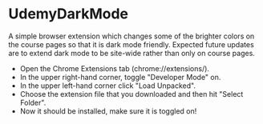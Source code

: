 # UdemyDarkMode

A simple browser extension which changes some of the brighter colors on the course pages so that it is dark mode friendly.
Expected future updates are to extend dark mode to be site-wide rather than only on course pages.

- Open the Chrome Extensions tab (chrome://extensions/).
- In the upper right-hand corner, toggle "Developer Mode" on.
- In the upper left-hand corner click "Load Unpacked".
- Choose the extension file that you downloaded and then hit "Select Folder".
- Now it should be installed, make sure it is toggled on!
